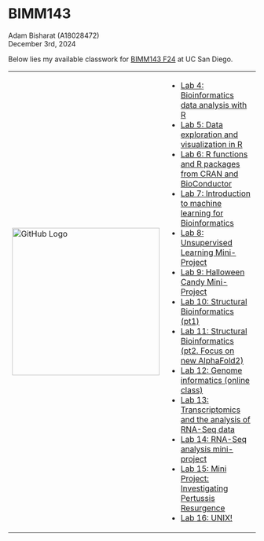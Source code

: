 # BIMM143

Adam Bisharat (A18028472)  
December 3rd, 2024  

Below lies my available classwork for [BIMM143 F24](https://bioboot.github.io/bimm143_F24/schedule/) at UC San Diego.

<table>
  <tr>
    <td>
      <img src="https://external-content.duckduckgo.com/iu/?u=https%3A%2F%2Fcdn.dribbble.com%2Fusers%2F795597%2Fscreenshots%2F3443932%2Fcomp-2.gif&f=1&nofb=1&ipt=349a313e80b192d79c0c29145d77fb613f03a5cb9478f77778026399bd79b90c&ipo=images" alt="GitHub Logo" width="300">
    </td>
    <td>
      <ul>
        <li><a href="https://github.com/Adambish67/BIMM143_Github/tree/main/Lab%204%20Optional%20Extra%20Credit">Lab 4: Bioinformatics data analysis with R</a></li>
        <li><a href="https://github.com/Adambish67/BIMM143_Github/tree/main/Class05">Lab 5: Data exploration and visualization in R</a></li>
        <li><a href="https://github.com/Adambish67/BIMM143_Github/tree/main/Class%2006">Lab 6: R functions and R packages from CRAN and BioConductor</a></li>
        <li><a href="https://github.com/Adambish67/BIMM143_Github/tree/main/Class07">Lab 7: Introduction to machine learning for Bioinformatics</a></li>
        <li><a href="https://github.com/Adambish67/BIMM143_Github/tree/main/Class08">Lab 8: Unsupervised Learning Mini-Project</a></li>
        <li><a href="https://github.com/Adambish67/BIMM143_Github/tree/main/Lab09">Lab 9: Halloween Candy Mini-Project</a></li>
        <li><a href="https://github.com/Adambish67/BIMM143_Github/tree/main/Class10%20(Halloweeen)">Lab 10: Structural Bioinformatics (pt1)</a></li>
        <li><a href="https://github.com/Adambish67/BIMM143_Github/tree/main/Class11">Lab 11: Structural Bioinformatics (pt2. Focus on new AlphaFold2)</a></li>
        <li><a href="https://github.com/Adambish67/BIMM143_Github/tree/main/Class%2012">Lab 12: Genome informatics (online class)</a></li>
        <li><a href="https://github.com/Adambish67/BIMM143_Github/tree/main/Lab13">Lab 13: Transcriptomics and the analysis of RNA-Seq data</a></li>
        <li><a href="https://github.com/Adambish67/BIMM143_Github/tree/main/Lab%2014">Lab 14: RNA-Seq analysis mini-project</a></li>
        <li><a href="https://github.com/Adambish67/BIMM143_Github/tree/main/Lab%2015">Lab 15: Mini Project: Investigating Pertussis Resurgence</a></li>
        <li><a href="https://github.com/Adambish67/BIMM143_Github/tree/main/Lab%2016%202">Lab 16: UNIX!</a></li>
      </ul>
    </td>
  </tr>
</table>
